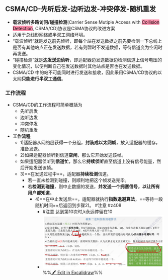 ## CSMA/CD-先听后发-边听边发-冲突停发-随机重发
- **载波侦听多路访问/碰撞检测**(Carrier Sense Mutiple Access with <mark style="background: #FF5582A6;">Collision Detection</mark>, CSMA/CD)协议是CSMA协议的改进方案
- 适用于总线形网络或半双工网络环境。
- “载波侦听”就是发送前先侦听，即每个站在发送数据之前先要检测一下总线上是否有其他站点正在发送数据，若有则暂时不发送数据，等待信道变为空闲时再发送。
- “碰撞检测”就是**边发送边侦听**，即适配器边发送数据边检测信道上信号电压的变化情况，以便判断自己在发送数据时其他站点是否也在发送数据。
- CSMA/CD 中的站不可能同时进行发送和接收，因此采用CSMA/CD协议的以太网**只能进行半双工通信**。
### 工作流程
- CSMA/CD的工作流程可简单概括为
	- 先听后发
	- 边听边发
	- 冲突停发
	- 随机重发
- **工作流程**
	- 1)适配器从网络层获得一个分组，**封装成以太网帧**，放入适配器的缓存，准备发送。
	- 2)如果适配器侦听到信道**空闲**，那么它开始发送该帧。
	- 如果适配器侦听到**信道忙**，那么它**持续侦听**直至信道上没有信号能量，然后开始发送该帧。
	- 3)==在发送过程中==，适配器**持续检测**信道。
		- 若一直未检测到碰撞，则顺利地把这个帧发送完毕。
		- 若**检测到碰撞**，则中止数据的发送，**并发送一个拥塞信号，以让所有用户都知道**。
			- 4)==在中止发送后==，适配器就执行**指数退避算法**，==等待一段随机时间==后返回到步骤2)。 #注意 #z408 
				- #注意 达到第10次时,k永远停留在10
				- ![](attachments/%E9%9A%8F%E6%9C%BA%E8%AE%BF%E9%97%AE%E4%BB%8B%E8%B4%A8%E8%AE%BF%E9%97%AE%E6%8E%A7%E5%88%B6%202022-10-08%2020.57.32.excalidraw.svg)
%%[🖋 Edit in Excalidraw](attachments/%E9%9A%8F%E6%9C%BA%E8%AE%BF%E9%97%AE%E4%BB%8B%E8%B4%A8%E8%AE%BF%E9%97%AE%E6%8E%A7%E5%88%B6%202022-10-08%2020.57.32.excalidraw.md)%%

